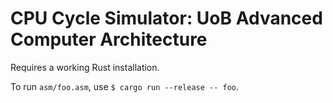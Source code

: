 # CPU Cycle Simulator: UoB Advanced Computer Architecture

Requires a working Rust installation.

To run `asm/foo.asm`, use `$ cargo run --release -- foo`.

